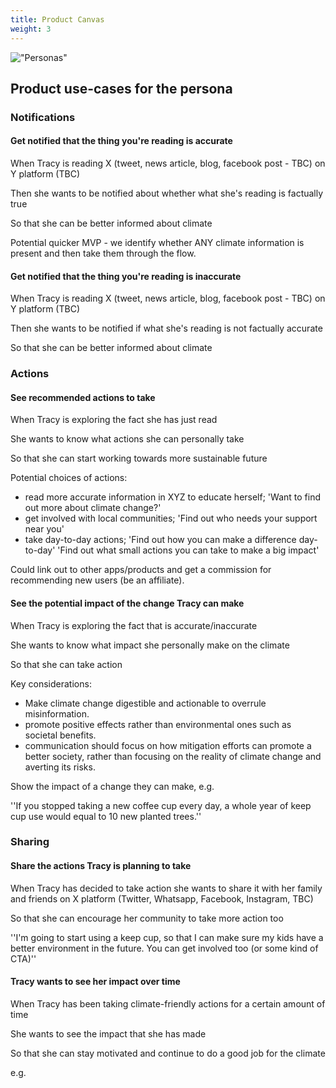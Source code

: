 ```yaml
---
title: Product Canvas
weight: 3
---
```



!["Personas"](images/Climate_misinformation_persona.jpg )

## Product use-cases for the persona

### Notifications

#### Get notified that the thing you're reading is accurate

When Tracy is reading X (tweet, news article, blog, facebook post - TBC) on Y platform (TBC) 

Then she wants to be notified about whether what she's reading is factually true 

So that she can be better informed about climate 

Potential quicker MVP - we identify whether ANY climate information is present and then take them through the flow.

#### Get notified that the thing you're reading is inaccurate

When Tracy is reading X (tweet, news article, blog, facebook post - TBC) on Y platform (TBC) 

Then she wants to be notified if what she's reading is not factually accurate

So that she can be better informed about climate

### Actions
#### See recommended actions to take
When Tracy is exploring the fact she has just read

She wants to know what actions she can personally take

So that she can start working towards more sustainable future 

Potential choices of actions: 

- read more accurate information in XYZ to educate herself; 'Want to find out more about climate change?'
- get involved with local communities; 'Find out who needs your support near you'
- take day-to-day actions; 'Find out how you can make a difference day-to-day' 'Find out what small actions you can take to make a big impact'

Could link out to other apps/products and get a commission for recommending new users (be an affiliate).

#### See the potential impact of the change Tracy can make

When Tracy is exploring the fact that is accurate/inaccurate 

She wants to know what impact she personally make on the climate

So that she can take action 

Key considerations: 

- Make climate change digestible and actionable to overrule misinformation.
- promote positive effects rather than environmental ones such as societal benefits.
- communication should focus on how mitigation efforts can promote a better society, rather than focusing on the reality of climate change and averting its risks.

Show the impact of a change they can make, e.g. 

''If you stopped taking a new coffee cup every day, a whole year of keep cup use would equal to 10 new planted trees.''

### Sharing

#### Share the actions Tracy is planning to take

When Tracy has decided to take action she wants to share it with her family and friends on X platform (Twitter, Whatsapp, Facebook, Instagram, TBC) 

So that she can encourage her community to take more action too

''I'm going to start using a keep cup, so that I can make sure my kids have a better environment in the future. You can get involved too (or some kind of CTA)''

#### Tracy wants to see her impact over time

When Tracy has been taking climate-friendly actions for a certain amount of time 

She wants to see the impact that she has made 

So that she can stay motivated and continue to do a good job for the climate 

e.g.
